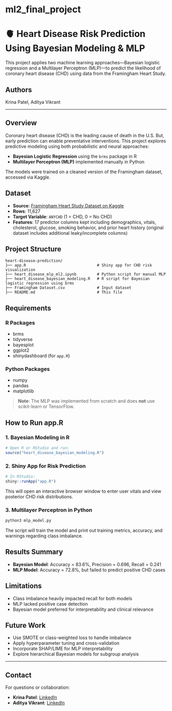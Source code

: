 # ml2_final_project

# 🫀 Heart Disease Risk Prediction Using Bayesian Modeling & MLP

This project applies two machine learning approaches—Bayesian logistic regression and a Multilayer Perceptron (MLP)—to predict the likelihood of coronary heart disease (CHD) using data from the Framingham Heart Study.

## Authors
Krina Patel, Aditya Vikrant  

---

## Overview
Coronary heart disease (CHD) is the leading cause of death in the U.S. But, early prediction can enable preventative interventions. This project explores predictive modeling using both probabilistic and neural approaches:

- **Bayesian Logistic Regression** using the `brms` package in R
- **Multilayer Perceptron (MLP)** implemented manually in Python

The models were trained on a cleaned version of the Framingham dataset, accessed via Kaggle.

## Dataset
- **Source**: [Framingham Heart Study Dataset on Kaggle](https://www.kaggle.com/datasets/shreyjain601/framingham-heart-study)
- **Rows**: 11,627
- **Target Variable**: `ANYCHD` (1 = CHD, 0 = No CHD)
- **Features**: 17 predictor columns kept including demographics, vitals, cholesterol, glucose, smoking behavior, and prior heart history (original dataset includes additional leaky/incomplete columns)

## Project Structure
```
heart-disease-prediction/
├── app.R                               # Shiny app for CHD risk visualization
├── heart_disease_mlp_ml2.ipynb         # Python script for manual MLP
├── heart_disease_bayesian_modeling.R   # R script for Bayesian logistic regression using brms
├── Framingham Dataset.csv              # Input dataset
├── README.md                           # This file
```

## Requirements
### R Packages
- brms
- tidyverse
- bayesplot
- ggplot2
- shinydashboard (for `app.R`)

### Python Packages
- numpy
- pandas
- matplotlib

> **Note**: The MLP was implemented from scratch and does **not** use scikit-learn or TensorFlow.

## How to Run app.R

### 1. Bayesian Modeling in R
```r
# Open R or RStudio and run:
source("heart_disease_bayesian_modeling.R")
```

### 2. Shiny App for Risk Prediction
```r
# In RStudio:
shiny::runApp("app.R")
```
This will open an interactive browser window to enter user vitals and view posterior CHD risk distributions.

### 3. Multilayer Perceptron in Python
```bash
python3 mlp_model.py
```
The script will train the model and print out training metrics, accuracy, and warnings regarding class imbalance.

## Results Summary
- **Bayesian Model**: Accuracy = 83.6%, Precision = 0.696, Recall = 0.241
- **MLP Model**: Accuracy = 72.8%, but failed to predict positive CHD cases

## Limitations
- Class imbalance heavily impacted recall for both models
- MLP lacked positive case detection
- Bayesian model preferred for interpretability and clinical relevance

## Future Work
- Use SMOTE or class-weighted loss to handle imbalance
- Apply hyperparameter tuning and cross-validation
- Incorporate SHAP/LIME for MLP interpretability
- Explore hierarchical Bayesian models for subgroup analysis

---

## Contact
For questions or collaboration:
- **Krina Patel**: [LinkedIn](https://www.linkedin.com/in/patelkrina100)
- **Aditya Vikrant**: [LinkedIn](#)


